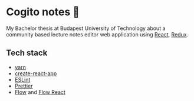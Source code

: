 # Cogito notes 📝

My Bachelor thesis at Budapest University of Technology about a community based lecture notes editor web application using [React](https://reactjs.org), [Redux](https://redux.js.org).

## Tech stack

- [yarn](https://yarnpkg.com/en/)
- [create-react-app](https://github.com/facebook/create-react-app)
- [ESLint](https://eslint.org)
- [Prettier](https://prettier.io)
- [Flow](https://flow.org/en/) and [Flow React](https://flow.org/en/)